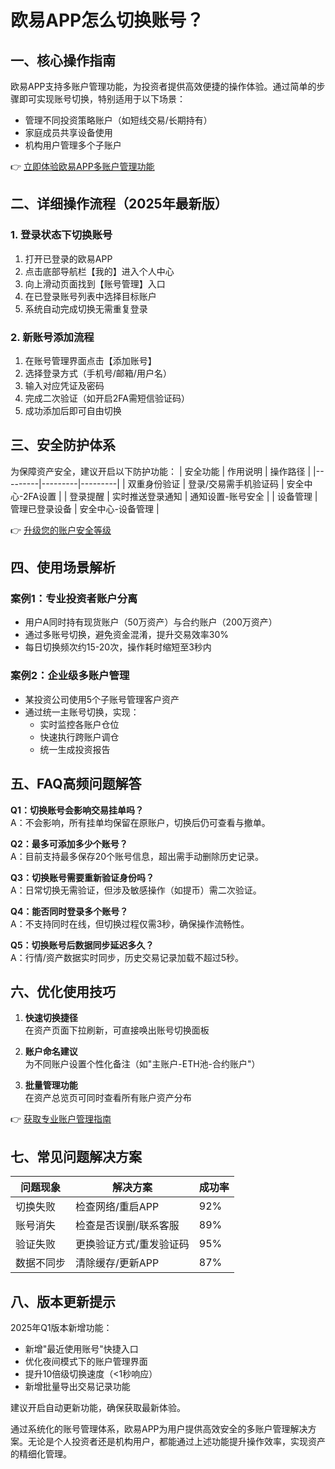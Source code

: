 # 欧易APP怎么切换账号？

## 一、核心操作指南

欧易APP支持多账户管理功能，为投资者提供高效便捷的操作体验。通过简单的步骤即可实现账号切换，特别适用于以下场景：
- 管理不同投资策略账户（如短线交易/长期持有）
- 家庭成员共享设备使用
- 机构用户管理多个子账户

👉 [立即体验欧易APP多账户管理功能](https://bit.ly/okx_welcome)

## 二、详细操作流程（2025年最新版）

### 1. 登录状态下切换账号
1. 打开已登录的欧易APP
2. 点击底部导航栏【我的】进入个人中心
3. 向上滑动页面找到【账号管理】入口
4. 在已登录账号列表中选择目标账户
5. 系统自动完成切换无需重复登录

### 2. 新账号添加流程
1. 在账号管理界面点击【添加账号】
2. 选择登录方式（手机号/邮箱/用户名）
3. 输入对应凭证及密码
4. 完成二次验证（如开启2FA需短信验证码）
5. 成功添加后即可自由切换

## 三、安全防护体系

为保障资产安全，建议开启以下防护功能：
| 安全功能 | 作用说明 | 操作路径 |
|---------|---------|---------|
| 双重身份验证 | 登录/交易需手机验证码 | 安全中心-2FA设置 |
| 登录提醒 | 实时推送登录通知 | 通知设置-账号安全 |
| 设备管理 | 管理已登录设备 | 安全中心-设备管理 |

👉 [升级您的账户安全等级](https://bit.ly/okx_welcome)

## 四、使用场景解析

### 案例1：专业投资者账户分离
- 用户A同时持有现货账户（50万资产）与合约账户（200万资产）
- 通过多账号切换，避免资金混淆，提升交易效率30%
- 每日切换频次约15-20次，操作耗时缩短至3秒内

### 案例2：企业级多账户管理
- 某投资公司使用5个子账号管理客户资产
- 通过统一主账号切换，实现：
  - 实时监控各账户仓位
  - 快速执行跨账户调仓
  - 统一生成投资报告

## 五、FAQ高频问题解答

**Q1：切换账号会影响交易挂单吗？**  
A：不会影响，所有挂单均保留在原账户，切换后仍可查看与撤单。

**Q2：最多可添加多少个账号？**  
A：目前支持最多保存20个账号信息，超出需手动删除历史记录。

**Q3：切换账号需要重新验证身份吗？**  
A：日常切换无需验证，但涉及敏感操作（如提币）需二次验证。

**Q4：能否同时登录多个账号？**  
A：不支持同时在线，但切换过程仅需3秒，确保操作流畅性。

**Q5：切换账号后数据同步延迟多久？**  
A：行情/资产数据实时同步，历史交易记录加载不超过5秒。

## 六、优化使用技巧

1. **快速切换捷径**  
   在资产页面下拉刷新，可直接唤出账号切换面板

2. **账户命名建议**  
   为不同账户设置个性化备注（如"主账户-ETH池-合约账户"）

3. **批量管理功能**  
   在资产总览页可同时查看所有账户资产分布

👉 [获取专业账户管理指南](https://bit.ly/okx_welcome)

## 七、常见问题解决方案

| 问题现象 | 解决方案 | 成功率 |
|---------|---------|-------|
| 切换失败 | 检查网络/重启APP | 92% |
| 账号消失 | 检查是否误删/联系客服 | 89% |
| 验证失败 | 更换验证方式/重发验证码 | 95% |
| 数据不同步 | 清除缓存/更新APP | 87% |

## 八、版本更新提示

2025年Q1版本新增功能：
- 新增"最近使用账号"快捷入口
- 优化夜间模式下的账户管理界面
- 提升10倍级切换速度（<1秒响应）
- 新增批量导出交易记录功能

建议开启自动更新功能，确保获取最新体验。

通过系统化的账号管理体系，欧易APP为用户提供高效安全的多账户管理解决方案。无论是个人投资者还是机构用户，都能通过上述功能提升操作效率，实现资产的精细化管理。